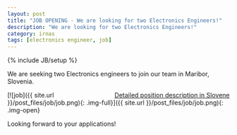 ```yaml
---
layout: post
title: "JOB OPENING - We are looking for two Electronics Engineers!"
description: "We are looking for two Electronics Engineers!"
category: irnas
tags: [electronics engineer, job]
---
```


{% include JB/setup %}

We are seeking two Electronics engineers to join our team in Maribor, Slovenia. 




<a href="/downloads/Elektronik-maj2018.pdf" class="btn btn-success btn-outline" style="float:right;">Detailed position description in Slovene</a>


[![job]({{ site.url }}/post_files/job/job.png){: .img-full}]({{ site.url }}/post_files/job/job.png){: .img-open}

Looking forward to your applications!






